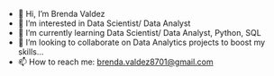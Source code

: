 - 👋 Hi, I’m Brenda Valdez
- 👀 I’m interested in Data Scientist/ Data Analyst
- 🌱 I’m currently learning Data Scientist/ Data Analyst, Python, SQL
- 💞️ I’m looking to collaborate on Data Analytics projects to boost my skills...
- 📫 How to reach me: brenda.valdez8701@gmail.com

<!---
BrendaValdez8701/BrendaValdez8701 is a ✨ special ✨ repository because its `README.md` (this file) appears on your GitHub profile.
You can click the Preview link to take a look at your changes.
--->
